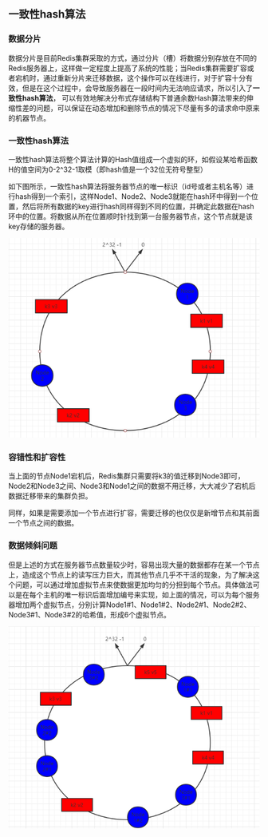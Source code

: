 ## 一致性hash算法

### 数据分片

​	数据分片是目前Redis集群采取的方式，通过分片（槽）将数据分别存放在不同的Redis服务器上，这样做一定程度上提高了系统的性能；当Redis集群需要扩容或者宕机时，通过重新分片来迁移数据，这个操作可以在线进行，对于扩容十分有效，但是在这个过程中，会导致服务器在一段时间内无法响应请求，所以引入了**一致性hash算法**， 可以有效地解决分布式存储结构下普通余数Hash算法带来的伸缩性差的问题，可以保证在动态增加和删除节点的情况下尽量有多的请求命中原来的机器节点。 

### 一致性hash算法

​		一致性hash算法将整个算法计算的Hash值组成一个虚拟的环，如假设某哈希函数H的值空间为0-2^32-1取模（即hash值是一个32位无符号整型）

​		如下图所示，一致性hash算法将服务器节点的唯一标识（id号或者主机名等）进行hash得到一个索引，这样Node1、Node2、Node3就能在hash环中得到一个位置，然后将所有数据的key进行hash同样得到不同的位置，并确定此数据在hash环中的位置。将数据从所在位置顺时针找到第一台服务器节点，这个节点就是该key存储的服务器。

![redis-hash环](../../images/redis-hash环.png)

### 容错性和扩容性

​	当上面的节点Node1宕机后，Redis集群只需要将k3的值迁移到Node3即可，Node2和Node3之间、Node3和Node1之间的数据不用迁移，大大减少了宕机后数据迁移带来的集群负担。

​	同样，如果是需要添加一个节点进行扩容，需要迁移的也仅仅是新增节点和其前面一个节点之间的数据。

### 数据倾斜问题

​	但是上述的方式在服务器节点数量较少时，容易出现大量的数据都存在某一个节点上，造成这个节点上的读写压力巨大，而其他节点几乎不干活的现象，为了解决这个问题，可以通过增加虚拟节点来使数据更加均匀的分担到每个节点。具体做法可以是在每个主机的唯一标识后面增加编号来实现，如上面的情况，可以为每个服务器增加两个虚拟节点，分别计算Node1#1、Node1#2、Node2#1、Node2#2、Node3#1、Node3#2的哈希值，形成6个虚拟节点。

![redis-hash一致性算法](../../images/redis-hash一致性算法.png)